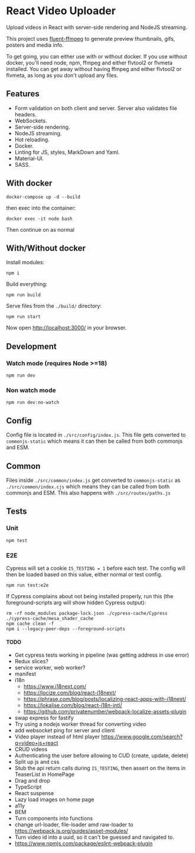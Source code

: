 # React Video Uploader

Upload videos in React with server-side rendering and NodeJS streaming.

This project uses [fluent-ffmpeg](https://github.com/fluent-ffmpeg/node-fluent-ffmpeg)
to generate preview thumbnails, gifs, posters and media info.

To get going, you can either use with or without docker.
If you use without docker, you'll need node, npm,
ffmpeg and either flvtool2 or flvmeta installed.
You can get away without having ffmpeg and either flvtool2 or flvmeta,
as long as you don't upload any files.

## Features

* Form validation on both client and server. Server also validates file headers.
* WebSockets.
* Server-side rendering.
* NodeJS streaming.
* Hot reloading.
* Docker.
* Linting for JS, styles, MarkDown and Yaml.
* Material-UI.
* SASS.

## With docker

```shell
docker-compose up -d --build
```

then exec into the container:

```shell
docker exec -it node bash
```

Then continue on as normal

## With/Without docker

Install modules:

```shell
npm i
```

Build everything:

```shell
npm run build
```

Serve files from the `./build/` directory:

```shell
npm run start
```

Now open [http://localhost:3000/](http://localhost:3000/) in your browser.

## Development

### Watch mode (requires Node >=18)

```shell
npm run dev
```

### Non watch mode

```shell
npm run dev:no-watch
```

## Config

Config file is located in `./src/config/index.js`.
This file gets converted to `commonjs-static` which means it can then be called from
both commonjs and ESM.

## Common

Files inside `./src/common/index.js` get converted to `commonjs-static` as `./src/common/index.cjs`
which means they can be called from both commonjs and ESM.
This also happens with `./src/routes/paths.js`

## Tests

### Unit

```shell
npm test
```

### E2E

Cypress will set a cookie `IS_TESTING = 1` before each test.
The config will then be loaded based on this value, either normal or test config.

```shell
npm run test:e2e
```

If Cypress complains about not being installed properly,
run this (the foreground-scripts arg will show hidden Cypress output):

```shell
rm -rf node_modules package-lock.json ./cypress-cache/Cypress ./cypress-cache/mesa_shader_cache
npm cache clean -f
npm i --legacy-peer-deps --foreground-scripts
```

#### TODO

* Get cypress tests working in pipeline (was getting address in use error)
* Redux slices?
* service worker, web worker?
* manifest
* i18n
  * https://www.i18next.com/
  * https://locize.com/blog/react-i18next/
  * https://phrase.com/blog/posts/localizing-react-apps-with-i18next/
  * https://lokalise.com/blog/react-i18n-intl/
  * https://github.com/privatenumber/webpack-localize-assets-plugin
* swap express for fastify
* Try using a nodejs worker thread for converting video
* add websocket ping for server and client
* Video player instead of html player https://www.google.com/search?q=video+js+react
* CRUD videos
* Authenticating the user before allowing to CUD (create, update, delete)
* Split up js and css
* Stub the api return calls during `IS_TESTING`, then assert on the items in TeaserList in HomePage
* Drag and drop
* TypeScript
* React suspense
* Lazy load images on home page
* a11y
* BEM
* Turn components into functions
* change url-loader, file-loader amd raw-loader to https://webpack.js.org/guides/asset-modules/
* Turn video id into a uuid, so it can't be guessed and navigated to.
* https://www.npmjs.com/package/eslint-webpack-plugin
